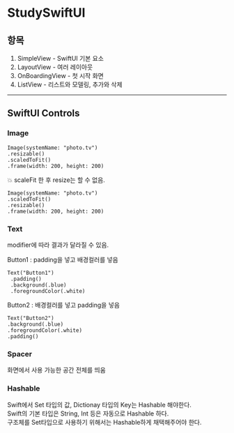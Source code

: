 # StudySwiftUI

## 항목
1. SimpleView - SwiftUI 기본 요소
2. LayoutView - 여러 레이아웃
3. OnBoardingView - 첫 시작 화면
4. ListView - 리스트와 모델링, 추가와 삭제
 

---

## SwiftUI Controls

### Image
    Image(systemName: "photo.tv")
    .resizable()
    .scaledToFit()
    .frame(width: 200, height: 200)
            
:collision: scaleFit 한 후 resize는 할 수 없음.

    Image(systemName: "photo.tv")
    .scaledToFit()
    .resizable()
    .frame(width: 200, height: 200)

### Text
modifier에 따라 결과가 달라질 수 있음.

Button1 : padding을 넣고 배경컬러를 넣음

    Text("Button1")
     .padding()
     .background(.blue)
     .foregroundColor(.white)

Button2 : 배경컬러를 넣고 padding을 넣음
    
    Text("Button2")
    .background(.blue)
    .foregroundColor(.white)
    .padding()

### Spacer
화면에서 사용 가능한 공간 전체를 띄움

### Hashable
Swift에서 Set 타입의 값, Dictionay 타입의 Key는 Hashable 해야한다.  
Swift의 기본 타입은 String, Int 등은 자동으로 Hashable 하다.  
구조체를 Set타입으로 사용하기 위해서는 Hashable하게 채택해주어야 한다.  




